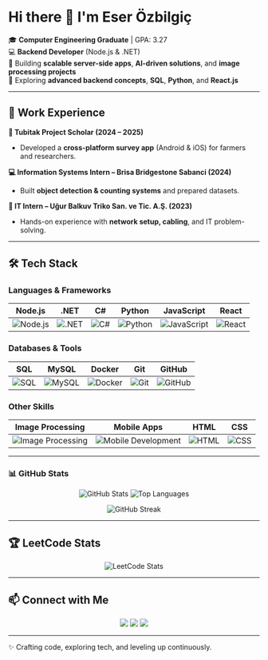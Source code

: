 # Hi there 👋 I'm Eser Özbilgiç

🎓 **Computer Engineering Graduate** | GPA: 3.27  
💻 **Backend Developer** (Node.js & .NET)  
🚀 Building **scalable server-side apps**, **AI-driven solutions**, and **image processing projects**  
🌱 Exploring **advanced backend concepts**, **SQL**, **Python**, and **React.js**  

---

## 🔭 Work Experience

**🎯 Tubitak Project Scholar (2024 – 2025)**  
- Developed a **cross-platform survey app** (Android & iOS) for farmers and researchers.  

**💻 Information Systems Intern – Brisa Bridgestone Sabanci (2024)**  
- Built **object detection & counting systems** and prepared datasets.  

**🔌 IT Intern – Uğur Balkuv Triko San. ve Tic. A.Ş. (2023)**  
- Hands-on experience with **network setup, cabling**, and IT problem-solving.  

---

## 🛠️ Tech Stack

### Languages & Frameworks
| Node.js | .NET | C# | Python | JavaScript | React |
|---------|------|----|--------|------------|-------|
| ![Node.js](https://img.shields.io/badge/Node.js-339933?style=for-the-badge&logo=nodedotjs&logoColor=white) | ![.NET](https://img.shields.io/badge/.NET-512BD4?style=for-the-badge&logo=dotnet&logoColor=white) | ![C#](https://img.shields.io/badge/C%23-239120?style=for-the-badge&logo=c-sharp&logoColor=white) | ![Python](https://img.shields.io/badge/Python-3776AB?style=for-the-badge&logo=python&logoColor=white) | ![JavaScript](https://img.shields.io/badge/JavaScript-F7DF1E?style=for-the-badge&logo=javascript&logoColor=black) | ![React](https://img.shields.io/badge/React-20232A?style=for-the-badge&logo=react&logoColor=61DAFB) |

### Databases & Tools
| SQL | MySQL | Docker | Git | GitHub |
|-----|-------|--------|-----|--------|
| ![SQL](https://img.shields.io/badge/SQL-4479A1?style=for-the-badge&logo=database&logoColor=white) | ![MySQL](https://img.shields.io/badge/MySQL-005C84?style=for-the-badge&logo=mysql&logoColor=white) | ![Docker](https://img.shields.io/badge/Docker-2496ED?style=for-the-badge&logo=docker&logoColor=white) | ![Git](https://img.shields.io/badge/Git-F05032?style=for-the-badge&logo=git&logoColor=white) | ![GitHub](https://img.shields.io/badge/GitHub-181717?style=for-the-badge&logo=github&logoColor=white) |

### Other Skills
| Image Processing | Mobile Apps | HTML | CSS |
|-----------------|------------|------|-----|
| ![Image Processing](https://img.shields.io/badge/Image%20Processing-009688?style=for-the-badge&logo=opencv&logoColor=white) | ![Mobile Development](https://img.shields.io/badge/Mobile%20Apps-3DDC84?style=for-the-badge&logo=android&logoColor=white) | ![HTML](https://img.shields.io/badge/HTML5-E34F26?style=for-the-badge&logo=html5&logoColor=white) | ![CSS](https://img.shields.io/badge/CSS3-1572B6?style=for-the-badge&logo=css3&logoColor=white) |

---
### 📊 GitHub Stats  

<p align="center">
  <img src="https://github-readme-stats.vercel.app/api?username=EserOzbilgic&show_icons=true&theme=radical&count_private=true" alt="GitHub Stats" />
  <img src="https://github-readme-stats.vercel.app/api/top-langs/?username=EserOzbilgic&layout=compact&theme=radical" alt="Top Languages" />
</p>

<p align="center">
  <img src="https://streak-stats.demolab.com?user=EserOzbilgic&theme=radical" alt="GitHub Streak" />
</p>



---

## 🏆 LeetCode Stats

<p align="center">
  <img src="https://leetcard.jacoblin.cool/EserOzbilgic?theme=dark&font=Baloo&ext=contest" alt="LeetCode Stats"/>
</p>

---

## 📫 Connect with Me

<p align="center">
  <a href="mailto:eser.ozbilgic@gmail.com"><img src="https://img.shields.io/badge/Email-0072C6?style=for-the-badge&logo=gmail&logoColor=white"/></a>
  <a href="https://www.linkedin.com/in/eser-%C3%B6zbilgi%C3%A7-9415481b8/"><img src="https://img.shields.io/badge/LinkedIn-0077B5?style=for-the-badge&logo=linkedin&logoColor=white"/></a>
  <a href="https://github.com/EserOzbilgic"><img src="https://img.shields.io/badge/GitHub-181717?style=for-the-badge&logo=github&logoColor=white"/></a>
</p>

---

✨ Crafting code, exploring tech, and leveling up continuously.

